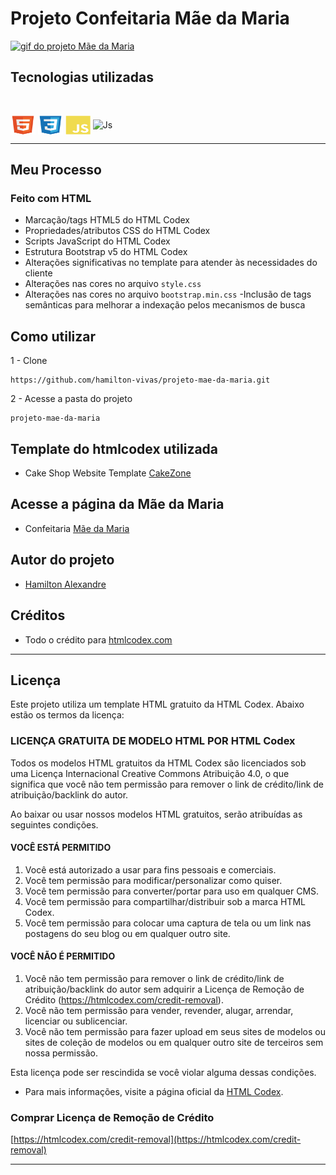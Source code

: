 # Projeto Confeitaria Mãe da Maria

[<img src="./img/mae-da-maria.gif" alt="gif do projeto Mãe da Maria">](https://htmlcodex.com)

## Tecnologias utilizadas

<div style="display: inline_block"><br>

<img align="center" alt="HTML" height="30" width="40"
src="https://raw.githubusercontent.com/devicons/devicon/master/icons/html5/html5-original.svg">
<img align="center" alt="CSS" height="30" width="40" 
src="https://raw.githubusercontent.com/devicons/devicon/master/icons/css3/css3-original.svg">
<img align="center" alt="Js" height="30" width="40" src="https://raw.githubusercontent.com/devicons/devicon/master/icons/javascript/javascript-plain.svg">
<img align="center" alt="Js" height="30" width="40" src="https://cdn.jsdelivr.net/gh/devicons/devicon@latest/icons/bootstrap/bootstrap-original.svg" />
</div>

---

## Meu Processo

### Feito com HTML

- Marcação/tags HTML5 do HTML Codex
- Propriedades/atributos CSS do HTML Codex
- Scripts JavaScript do HTML Codex
- Estrutura Bootstrap v5 do HTML Codex
- Alterações significativas no template para atender às necessidades do cliente
- Alterações nas cores no arquivo `style.css`
- Alterações nas cores no arquivo `bootstrap.min.css`
-Inclusão de tags semânticas para melhorar a indexação pelos mecanismos de busca

## Como utilizar

1 - Clone

```
https://github.com/hamilton-vivas/projeto-mae-da-maria.git
```

2 - Acesse a pasta do projeto

```
projeto-mae-da-maria
```

## Template do htmlcodex utilizada

- Cake Shop Website Template [CakeZone](https://htmlcodex.com/cake-shop-website-template/)

## Acesse a página da Mãe da Maria

- Confeitaria [Mãe da Maria](https://hamilton-vivas.github.io/portfolio-simplificado/)

## Autor do projeto

- [Hamilton Alexandre](https://hamilton-vivas.github.io/portfolio-simplificado/)

## Créditos

- Todo o crédito para [htmlcodex.com](http://htmlcodex.com)

---
## Licença

Este projeto utiliza um template HTML gratuito da HTML Codex. Abaixo estão os termos da licença:

### LICENÇA GRATUITA DE MODELO HTML POR HTML Codex

Todos os modelos HTML gratuitos da HTML Codex são licenciados sob uma Licença Internacional Creative Commons Atribuição 4.0, o que significa que você não tem permissão para remover o link de crédito/link de atribuição/backlink do autor.

Ao baixar ou usar nossos modelos HTML gratuitos, serão atribuídas as seguintes condições.

#### VOCÊ ESTÁ PERMITIDO
1. Você está autorizado a usar para fins pessoais e comerciais.
2. Você tem permissão para modificar/personalizar como quiser.
3. Você tem permissão para converter/portar para uso em qualquer CMS.
4. Você tem permissão para compartilhar/distribuir sob a marca HTML Codex.
5. Você tem permissão para colocar uma captura de tela ou um link nas postagens do seu blog ou em qualquer outro site.

#### VOCÊ NÃO É PERMITIDO
1. Você não tem permissão para remover o link de crédito/link de atribuição/backlink do autor sem adquirir a Licença de Remoção de Crédito (https://htmlcodex.com/credit-removal).
2. Você não tem permissão para vender, revender, alugar, arrendar, licenciar ou sublicenciar.
3. Você não tem permissão para fazer upload em seus sites de modelos ou sites de coleção de modelos ou em qualquer outro site de terceiros sem nossa permissão.

Esta licença pode ser rescindida se você violar alguma dessas condições.

- Para mais informações, visite a página oficial da [HTML Codex](https://htmlcodex.com).

### Comprar Licença de Remoção de Crédito
[https://htmlcodex.com/credit-removal](https://htmlcodex.com/credit-removal)

---

